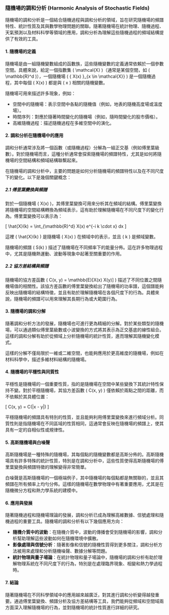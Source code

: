 ### 隨機場的調和分析 (Harmonic Analysis of Stochastic Fields)

隨機場的調和分析是一個結合隨機過程與調和分析的領域，旨在研究隨機場的頻譜特性、統計性質及其與數學物理問題的關聯。隨著隨機場在統計物理、隨機過程、天氣預測以及材料科學等領域的應用，調和分析為理解這些隨機過程的頻域結構提供了有效的工具。

#### 1. 隨機場的定義

隨機場是由一組隨機變數組成的函數族，這些隨機變數的定義通常依賴於一個參數空間。具體來說，給定一個指數集 \( \mathcal{X} \)（通常是某個空間，如 \( \mathbb{R}^d \)），一個隨機場 \( \{ X(x) \}_{x \in \mathcal{X}} \) 是一個隨機過程，其中每個 \( X(x) \) 都是與 \( x \) 相關的隨機變數。

隨機場可用來描述許多現象，例如：

- 空間中的隨機場：表示空間中各點的隨機值（例如，地表的隨機高度場或溫度場）。
- 時間序列：對應於隨著時間變化的隨機場（例如，隨時間變化的股市價格）。
- 高維隨機過程：描述隨機過程在多維空間中的演化。

#### 2. 調和分析在隨機場中的應用

調和分析通常涉及將一個函數（或隨機過程）分解為一組正交基（例如傅里葉級數）。對於隨機場而言，這種分析通常會探索隨機場的頻譜特性，尤其是如何將隨機場的空間結構和頻域結構聯繫起來。

在隨機場的調和分析中，主要的問題是如何分析隨機場的頻譜特性以及在不同尺度下的變化。以下是幾個關鍵概念：

##### 2.1 傅里葉變換與頻譜

對於一個隨機場 \( X(x) \)，其傅里葉變換可用來分析其在頻域的結構。傅里葉變換將隨機場的空間結構轉換為頻域表示，這有助於理解隨機場在不同尺度下的變化行為。傅里葉變換可以表示為：

\[
\hat{X}(k) = \int_{\mathbb{R}^d} X(x) e^{-i k \cdot x} dx
\]

這裡 \( \hat{X}(k) \) 是隨機場 \( X(x) \) 在頻域中的表示，並且 \( k \) 是頻域變數。

隨機場的頻譜 \( S(k) \) 描述了隨機場在不同頻率下的能量分佈。這在許多物理過程中，尤其是隨機熱運動、波動等現象中起著至關重要的作用。

##### 2.2 協方差結構與頻譜

隨機場的協方差函數 \( C(x, y) = \mathbb{E}[X(x) X(y)] \) 描述了不同位置之間隨機場值的相關性。該協方差函數的傅里葉變換給出了隨機場的功率譜，這個譜能夠反映出隨機場的結構特徵，並且有助於理解隨機場在各個尺度下的行為。具體來說，隨機場的頻譜可以用來理解其長期行為或大範圍行為。

#### 3. 隨機場的調和分解

隨著調和分析方法的發展，隨機場也可進行更為精細的分解。對於某些類型的隨機場，可以通過類似傅里葉級數或小波變換的方式將其表示為正交基底的線性組合。這樣的調和分解有助於從頻域上分析隨機場的統計性質，進而理解其隨機變化模式。

這樣的分解不僅局限於一維或二維空間，也能夠應用於更高維度的隨機場，例如在材料科學中，描述多維材料結構的隨機場。

#### 4. 隨機場的平穩性與同質性

平穩性是隨機場的一個重要性質，指的是隨機場在空間中某些變換下其統計特性保持不變。對於平穩隨機場，其協方差函數 \( C(x, y) \) 僅依賴於兩點之間的距離，而不依賴於其具體位置：

\[
C(x, y) = C(\|x - y\|)
\]

平穩隨機場的頻譜具有特別的性質，並且能夠利用傅里葉變換來進行頻域分析。同質性則是指隨機場在不同區域的性質相同，這通常會反映在隨機場的頻譜上，使其具有一定的自相似性或規律性。

#### 5. 高斯隨機場與白噪聲

高斯隨機場是一種特殊的隨機場，其每個點的隨機變數都是高斯分佈的。高斯隨機場具有許多特殊的統計性質，特別是在調和分析中，這些性質使得高斯隨機場的傅里葉變換與頻譜特徵的理解變得非常簡單。

白噪聲是高斯隨機場的一個極端例子，其中隨機場的每個點都是無關聯的，並且其頻譜在所有頻率上均勻分佈。這樣的隨機場在數學物理中有著重要應用，尤其是在隨機微分方程和熱力學系統的建模中。

#### 6. 應用與發展

隨著隨機過程和隨機場理論的發展，調和分析已成為理解高維數據、信號處理和隨機過程的重要工具。隨機場的調和分析有以下幾個應用方向：

- **隨機介質中的波動**：在隨機介質中，波動的傳播會受到隨機場的影響，調和分析幫助理解這些波動如何在隨機環境中擴散。
- **影像處理與信號分析**：隨著影像和信號的隨機性質得到更多關注，調和分析方法被用來處理和分析隨機噪聲、數據分解等問題。
- **統計物理與量子場論**：在統計物理和量子場論中，隨機場的調和分析有助於理解物理系統在不同尺度下的行為，特別是在處理臨界現象、相變和熱力學過程時。

#### 7. 結論

隨著隨機場在不同科學領域中的應用越來越廣泛，對其進行調和分析變得越發重要。通過傅里葉變換、頻譜分析及協方差結構等工具，我們能夠從頻域和空間域兩方面深入理解隨機場的行為，並對隨機場的統計性質進行詳細的研究。